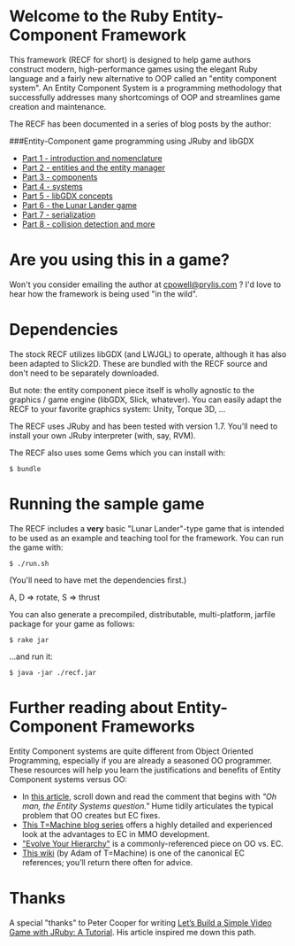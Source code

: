 # Welcome to the Ruby Entity-Component Framework
This framework (RECF for short) is designed to help game authors construct 
modern, high-performance games using the elegant Ruby language and a fairly
new alternative to OOP called an "entity component system". An Entity
Component System is a programming methodology that successfully addresses many
shortcomings of OOP and streamlines game creation and maintenance.

The RECF has been documented in a series of blog posts by the author:

###Entity-Component game programming using JRuby and libGDX

* [Part 1 - introduction and nomenclature](http://cbpowell.wordpress.com/2012/10/30/entity-component-game-programming-using-jruby-and-libgdx-part-1/)
* [Part 2 - entities and the entity manager](http://wp.me/pFIOD-f0)
* [Part 3 - components](http://cbpowell.wordpress.com/2012/12/06/entity-component-game-programming-using-jruby-and-libgdx-part-3/)
* [Part 4 - systems](http://cbpowell.wordpress.com/2012/12/07/entity-component-game-programming-using-jruby-and-libgdx-part-4/)
* [Part 5 - libGDX concepts](http://cbpowell.wordpress.com/2012/12/11/entity-component-game-programming-using-jruby-and-libgdx-part-5/)
* [Part 6 - the Lunar Lander game](http://cbpowell.wordpress.com/2012/12/13/entity-component-game-programming-using-jruby-and-libgdx-part-6/)
* [Part 7 - serialization](http://cbpowell.wordpress.com/2012/12/16/entity-component-game-programming-using-jruby-and-libgdx-part-7/)
* [Part 8 - collision detection and more](http://cbpowell.wordpress.com/2012/12/17/entity-component-game-programming-using-jruby-and-libgdx-part-8/)

# Are you using this in a game?
Won't you consider emailing the author at <cpowell@prylis.com> ? I'd love to 
hear how the framework is being used "in the wild".

# Dependencies
The stock RECF utilizes libGDX (and LWJGL) to operate, although it has also been
adapted to Slick2D. These are bundled with the RECF source and don't need to
be separately downloaded.

But note: the entity component piece itself is wholly agnostic to the
graphics / game engine (libGDX, Slick, whatever). You can easily adapt the
RECF to your favorite graphics system: Unity, Torque 3D, ...

The RECF uses JRuby and has been tested with version 1.7. You'll need to 
install your own JRuby interpreter (with, say, RVM).

The RECF also uses some Gems which you can install with:

    $ bundle

# Running the sample game
The RECF includes a **very** basic "Lunar Lander"-type game that is intended to
be used as an example and teaching tool for the framework. You can run the
game with:

    $ ./run.sh

(You'll need to have met the dependencies first.)

A, D => rotate, S => thrust

You can also generate a precompiled, distributable, multi-platform, jarfile 
package for your game as follows:

    $ rake jar

...and run it:

    $ java -jar ./recf.jar

# Further reading about Entity-Component Frameworks
Entity Component systems are quite different from Object Oriented Programming, especially
if you are already a seasoned OO programmer. These resources will help you
learn the justifications and benefits of Entity Component systems versus OO:

* In [this article](http://humespeaks.tumblr.com/post/21273251357/ludum-dare-dry-run-lessons-learned), scroll down and read the comment that begins with *"Oh man, the Entity Systems question."* Hume tidily articulates the typical problem that OO creates but EC fixes.
* [This T=Machine blog series](http://t-machine.org/index.php/2007/09/03/entity-systems-are-the-future-of-mmog-development-part-1/) offers a highly detailed and experienced look at the advantages to EC in MMO development.
* ["Evolve Your Hierarchy"](http://cowboyprogramming.com/2007/01/05/evolve-your-heirachy/) is a commonly-referenced piece on OO vs. EC.
* [This wiki](http://entity-systems.wikidot.com/) (by Adam of T=Machine) is one of the canonical EC references; you’ll return there often for advice.

# Thanks
A special "thanks" to Peter Cooper for writing [Let’s Build a Simple Video Game with JRuby: A Tutorial](http://www.rubyinside.com/video-game-ruby-tutorial-5726.html).
His article inspired me down this path.
